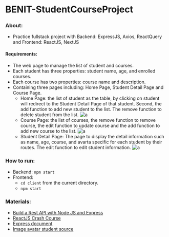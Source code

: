 # BENIT-StudentCourseProject
### About:
- Practice fullstack project with Backend: ExpressJS, Axios, ReactQuery and Frontend: ReactJS, NextJS
#### Requirements:
- The web page to manage the list of student and courses.
- Each student has three properties: student name, age, and enrolled courses. 
- Each course has two properties: course name and description.
- Containing three pages including: Home Page, Student Detail Page and Course Page.
  - Home Page: the list of student as the table, by clicking on student will redirect to the Student Detail Page of that student. Second, the add function to add new student
  to the list. The remove function to delete student from the list.
  ![a](https://f6-zpcloud.zdn.vn/1180251558838631234/3c2fb79d3d49f217ab58.jpg)
  - Course Page: the list of courses, the remove function to remove course, the edit function to update course and the add function to add new course to the list.
  ![a](https://f6-zpcloud.zdn.vn/1882980544622913807/e86da2852851e70fbe40.jpg)
  - Student Detail Page: The page to display the detail information such as name, age, course, and avarta specific for each student by their routes. The edit function to edit
  student information.
  ![a](https://f6-zpcloud.zdn.vn/5879226046992613692/e6ad0375a3a16cff35b0.jpg)
### How to run:
- Backend: `npm start`
- Frontend: 
  - `cd client` from the current directory.
  - `npm start`
### Materials:
- [Build a Rest API with Node JS and Express](https://www.youtube.com/watch?v=l8WPWK9mS5M)
- [ReactJS Crash Course](https://www.youtube.com/watch?v=w7ejDZ8SWv8)
- [Express document](https://devdocs.io/express/)
- [Image avatar student source](https://www.pinterest.com/pin/50947039520501059/)
